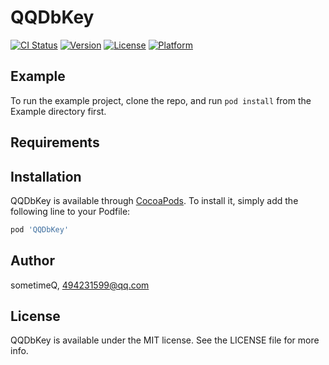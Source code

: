 # QQDbKey

[![CI Status](https://img.shields.io/travis/sometimeQ/QQDbKey.svg?style=flat)](https://travis-ci.org/sometimeQ/QQDbKey)
[![Version](https://img.shields.io/cocoapods/v/QQDbKey.svg?style=flat)](https://cocoapods.org/pods/QQDbKey)
[![License](https://img.shields.io/cocoapods/l/QQDbKey.svg?style=flat)](https://cocoapods.org/pods/QQDbKey)
[![Platform](https://img.shields.io/cocoapods/p/QQDbKey.svg?style=flat)](https://cocoapods.org/pods/QQDbKey)

## Example

To run the example project, clone the repo, and run `pod install` from the Example directory first.

## Requirements

## Installation

QQDbKey is available through [CocoaPods](https://cocoapods.org). To install
it, simply add the following line to your Podfile:

```ruby
pod 'QQDbKey'
```

## Author

sometimeQ, 494231599@qq.com

## License

QQDbKey is available under the MIT license. See the LICENSE file for more info.
